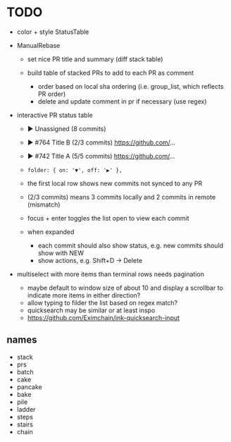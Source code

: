 # TODO


- color + style StatusTable

- ManualRebase
  - set nice PR title and summary (diff stack table)

  - build table of stacked PRs to add to each PR as comment
    - order based on local sha ordering (i.e. group_list, which reflects PR order)
    - delete and update comment in pr if necessary (use regex)


- interactive PR status table
  - ▶ Unassigned (8 commits)
  - ▶ #764 Title B (2/3 commits)  https://github.com/...
  - ▶ #742 Title A (5/5 commits)  https://github.com/...

  - `folder: { on: '▼', off: '▶' },`
  - the first local row shows new commits not synced to any PR
  - (2/3 commits) means 3 commits locally and 2 commits in remote (mismatch)
  - focus + enter toggles the list open to view each commit
  - when expanded
    - each commit should also show status, e.g. new commits should show with NEW
    - show actions, e.g. Shift+D -> Delete


- multiselect with more items than terminal rows needs pagination
  - maybe default to window size of about 10 and display a scrollbar to indicate more items in either direction?
  - allow typing to filder the list based on regex match?
  - quicksearch may be similar or at least inspo
  - https://github.com/Eximchain/ink-quicksearch-input

## names

- stack
- prs
- batch
- cake
- pancake
- bake
- pile
- ladder
- steps
- stairs
- chain
